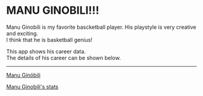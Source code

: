 # MANU GINOBILI!!!   
Manu Ginobili is my favorite bascketball player. His playstyle is very creative and exciting.  
I think that he is basketball genius!   

This app shows his career data.  
The details of his career can be shown below.  
<hr>
<a href = "https://en.wikipedia.org/wiki/Manu_Ginóbili">Manu Ginóbili</a>

<a href = "https://www.basketball-reference.com/players/g/ginobma01.html">Manu Ginobili's stats</a>
